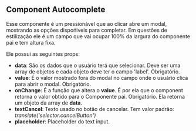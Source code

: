 ## Component Autocomplete

Esse componente é um pressionável que ao clicar abre um modal, mostrando as opções dispońiveis para completar. Em questões de estilização ele é um campo que vai ocupar 100% da largura do componente pai e tem altura fixa.

Ele possui as seguintes props: 

 - **data**: São os dados que o usuário terá que selecionar. Deve ser uma array de objetos e cada objeto deve ter o campo 'label'. Obrigatório.
 - **value**: É o valor mostrado fora do modal no campo onde o usuário clica para abrir o modal. Obrigatório.
 - **onChange**: É a função que altera o **value**. É por ela que o component retorna o valor obtido para o Componente pai. Obrigatório. Ela retorna um objeto da array de **data**.
 - **textCancel**: Texto usado no botão de cancelar. Tem valor padrão: _translate('selector.cancelButton')_
 - **placeholder**: Placeholder do text input.